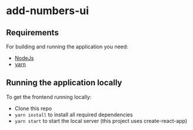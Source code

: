# add-numbers-ui

## Requirements

For building and running the application you need:

- [NodeJs](https://nodejs.org/es/)
- [yarn](https://yarnpkg.com/)


## Running the application locally

To get the frontend running locally:

- Clone this repo
- `yarn install` to install all required dependencies
- `yarn start` to start the local server (this project uses create-react-app)
